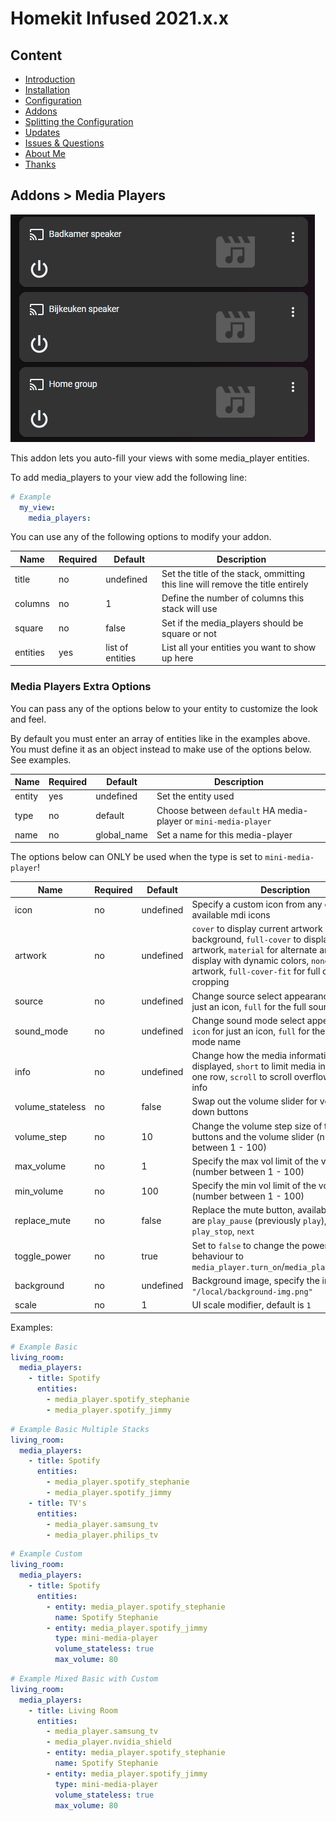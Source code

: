# Homekit Infused 2021.x.x

## Content
- [Introduction](../index.md)
- [Installation](../installation.md)
- [Configuration](../configuration.md)
- [Addons](../addons.md)
- [Splitting the Configuration](../splitting-the-config.md)
- [Updates](../updates.md)
- [Issues & Questions](../issues.md)
- [About Me](../about.md)
- [Thanks](../thanks.md)

## Addons > Media Players

![Homekit Infused](../images/auto-fill-media-players-card.png)

This addon lets you auto-fill your views with some media_player entities.

To add media_players to your view add the following line:

```yaml
# Example
  my_view:
    media_players:
```

You can use any of the following options to modify your addon.

| Name | Required | Default | Description |
|----------------------------------|-------------|----------------------|-----------------------------------------------------------------------------------------------------------------------------------------------------------------------------------|
| title | no | undefined | Set the title of the stack, ommitting this line will remove the title entirely |
| columns | no | 1 | Define the number of columns this stack will use |
| square | no | false | Set if the media_players should be square or not |
| entities | yes | list of entities | List all your entities you want to show up here |

### Media Players Extra Options
You can pass any of the options below to your entity to customize the look and feel.

By default you must enter an array of entities like in the examples above. You must define it as an object instead to make use of the options below. See examples.

| Name | Required | Default | Description |
|----------------------------------|-------------|----------------------|-----------------------------------------------------------------------------------------------------------------------------------------------------------------------------------|
| entity | yes | undefined | Set the entity used |
| type | no | default | Choose between `default` HA media-player or `mini-media-player` |
| name | no | global_name | Set a name for this media-player |

The options below can ONLY be used when the type is set to `mini-media-player`!

| Name | Required | Default | Description |
|----------------------------------|-------------|----------------------|-----------------------------------------------------------------------------------------------------------------------------------------------------------------------------------|
| icon | no | undefined | Specify a custom icon from any of the available mdi icons |
| artwork | no | undefined | `cover` to display current artwork in the card background, `full-cover` to display full artwork, `material` for alternate artwork display with dynamic colors, `none` to hide artwork, `full-cover-fit` for full cover without cropping |
| source | no | undefined | Change source select appearance, `icon` for just an icon, `full` for the full source name |
| sound_mode | no | undefined | Change sound mode select appearance, `icon` for just an icon, `full` for the full sound mode name |
| info | no | undefined | Change how the media information is displayed, `short` to limit media information to one row, `scroll` to scroll overflowing media info |
| volume_stateless | no | false | Swap out the volume slider for volume up & down buttons |
| volume_step | no | 10 | Change the volume step size of the volume buttons and the volume slider (number between 1 - 100) |
| max_volume | no | 1 | Specify the max vol limit of the volume slider (number between 1 - 100) |
| min_volume | no | 100 | Specify the min vol limit of the volume slider (number between 1 - 100) |
| replace_mute | no | false | Replace the mute button, available options are `play_pause` (previously `play`), `stop`, `play_stop`, `next` |
| toggle_power | no | true | Set to `false` to change the power button behaviour to `media_player.turn_on`/`media_player.turn_off` |
| background | no | undefined | Background image, specify the image url e.g. `"/local/background-img.png"` |
| scale | no | 1 | UI scale modifier, default is `1` |

Examples:

```yaml
# Example Basic
living_room:
  media_players:
    - title: Spotify
      entities:
        - media_player.spotify_stephanie
        - media_player.spotify_jimmy
```
```yaml
# Example Basic Multiple Stacks
living_room:
  media_players:
    - title: Spotify
      entities:
        - media_player.spotify_stephanie
        - media_player.spotify_jimmy
    - title: TV's
      entities:
        - media_player.samsung_tv
        - media_player.philips_tv
```
```yaml
# Example Custom
living_room:
  media_players:
    - title: Spotify
      entities:
        - entity: media_player.spotify_stephanie
          name: Spotify Stephanie
        - entity: media_player.spotify_jimmy
          type: mini-media-player
          volume_stateless: true
          max_volume: 80
```
```yaml
# Example Mixed Basic with Custom
living_room:
  media_players:
    - title: Living Room
      entities:
        - media_player.samsung_tv
        - media_player.nvidia_shield
        - entity: media_player.spotify_stephanie
          name: Spotify Stephanie
        - entity: media_player.spotify_jimmy
          type: mini-media-player
          volume_stateless: true
          max_volume: 80
```
